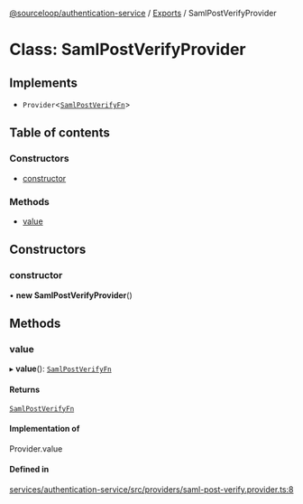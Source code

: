 [@sourceloop/authentication-service](../README.md) / [Exports](../modules.md) / SamlPostVerifyProvider

# Class: SamlPostVerifyProvider

## Implements

- `Provider`<[`SamlPostVerifyFn`](../interfaces/SamlPostVerifyFn.md)\>

## Table of contents

### Constructors

- [constructor](SamlPostVerifyProvider.md#constructor)

### Methods

- [value](SamlPostVerifyProvider.md#value)

## Constructors

### constructor

• **new SamlPostVerifyProvider**()

## Methods

### value

▸ **value**(): [`SamlPostVerifyFn`](../interfaces/SamlPostVerifyFn.md)

#### Returns

[`SamlPostVerifyFn`](../interfaces/SamlPostVerifyFn.md)

#### Implementation of

Provider.value

#### Defined in

[services/authentication-service/src/providers/saml-post-verify.provider.ts:8](https://github.com/sourcefuse/loopback4-microservice-catalog/blob/a84fe677/services/authentication-service/src/providers/saml-post-verify.provider.ts#L8)
